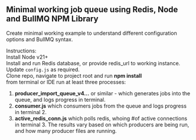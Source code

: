 ## Minimal working job queue using Redis, Node and BullMQ NPM Library

Create minimal working example to understand different configuration options and BullMQ syntax.<br>

Instructions:<br>
Install Node v21+<br>
Install and run Redis database, or provide redis_url to working instance. Update `config.js` as required.<br>
Clone repo, navigate to project root and run **npm install** <br>
from terminal or IDE run at least three processes: <br> 
1. **producer_import_queue_v4...** or similar - which generates jobs into the queue, and logs progress in terminal. <br>
2. **consumer.js**  which consumers jobs from the queue and logs progress in terminal 2. <br>
3. **active_redis_conn.js** which polls redis, whoing #of active connections in terminal 3.  The results vary 
based on which producers are being run, and how many producer files are running.<br>